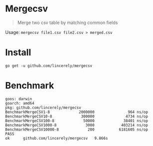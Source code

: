 # Mergecsv
> Merge two csv table by matching common fields

Usage: `mergecsv file1.csv file2.csv > merged.csv`

# Install

`go get -u github.com/lincerely/mergecsv`

# Benchmark

```
goos: darwin
goarch: amd64
pkg: github.com/lincerely/mergecsv
BenchmarkMergeCSV1-8             2000000               964 ns/op
BenchmarkMergeCSV10-8             300000              4734 ns/op
BenchmarkMergeCSV100-8             50000             38401 ns/op
BenchmarkMergeCSV1000-8             3000            403214 ns/op
BenchmarkMergeCSV10000-8             200           6181605 ns/op
PASS
ok      github.com/lincerely/mergecsv   9.866s
```
